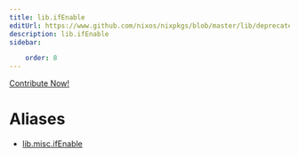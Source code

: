 ```yaml
---
title: lib.ifEnable
editUrl: https://www.github.com/nixos/nixpkgs/blob/master/lib/deprecated.nix#L47C14
description: lib.ifEnable
sidebar:

    order: 8
---
```


<a href="https://www.github.com/nixos/nixpkgs/blob/master/lib/deprecated.nix#L47C14">Contribute Now!</a>


# Aliases

- [lib.misc.ifEnable](/reference/libmisc.ifEnable)


